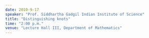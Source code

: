 ```yaml
---
date: 2010-9-17
speaker: "Prof. Siddhartha Gadgil Indian Institute of Science"
title: "Distinguishing knots"
time: "2:00 p.m." 
venue: "Lecture Hall III, Department of Mathematics"
---
```


